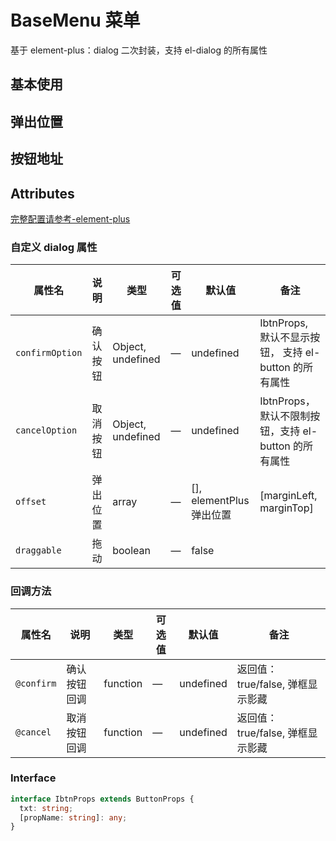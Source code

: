 # BaseMenu 菜单

基于 element-plus：dialog 二次封装，支持 el-dialog 的所有属性

## 基本使用

<demo src="./basic.vue"></demo>

## 弹出位置

<demo src="./basic2.vue"></demo>

## 按钮地址

<demo src="./basic3.vue"></demo>

## Attributes

[完整配置请参考-element-plus](https://element-plus.org/zh-CN/component/menu.html)

### 自定义 dialog 属性

| 属性名          | 说明     | 类型              | 可选值 | 默认值                   | 备注                                                  |
| --------------- | -------- | ----------------- | ------ | ------------------------ | ----------------------------------------------------- |
| `confirmOption` | 确认按钮 | Object, undefined | —      | undefined                | IbtnProps, 默认不显示按钮， 支持 el-button 的所有属性 |
| `cancelOption`  | 取消按钮 | Object, undefined | —      | undefined                | IbtnProps， 默认不限制按钮，支持 el-button 的所有属性 |
| `offset`        | 弹出位置 | array             | —      | [], elementPlus 弹出位置 | [marginLeft, marginTop]                               |
| `draggable`     | 拖动     | boolean           | —      | false                    |                                                       |

### 回调方法

| 属性名     | 说明         | 类型     | 可选值 | 默认值    | 备注                             |
| ---------- | ------------ | -------- | ------ | --------- | -------------------------------- |
| `@confirm` | 确认按钮回调 | function | —      | undefined | 返回值：true/false, 弹框显示影藏 |
| `@cancel`  | 取消按钮回调 | function | —      | undefined | 返回值：true/false, 弹框显示影藏 |

### Interface

```ts
interface IbtnProps extends ButtonProps {
  txt: string;
  [propName: string]: any;
}
```
